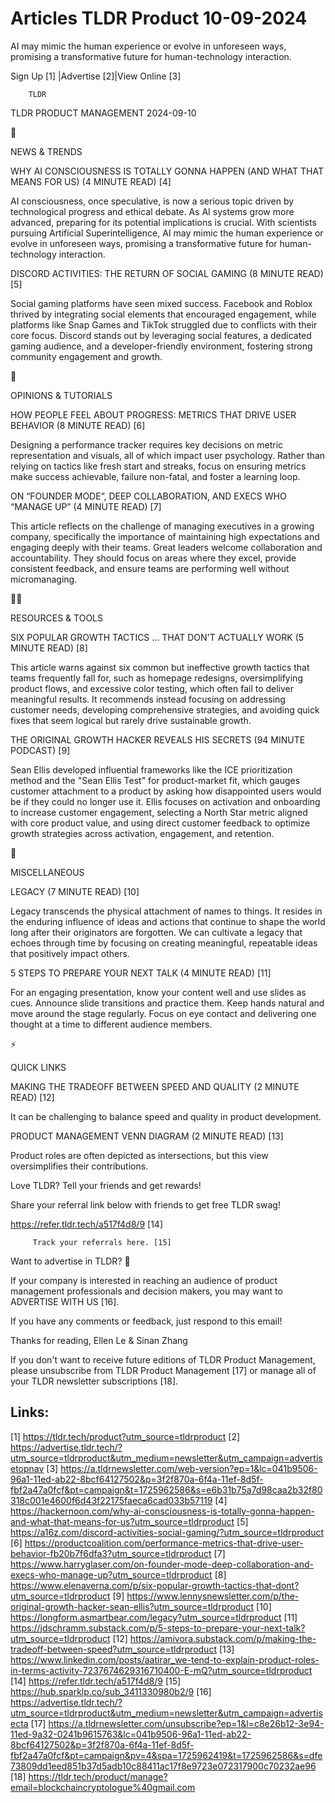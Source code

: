 # Articles TLDR Product 10-09-2024

AI may mimic the human experience or evolve in unforeseen ways,
promising a transformative future for human-technology interaction.  

 Sign Up [1] |Advertise [2]|View Online [3] 

		TLDR 

TLDR PRODUCT MANAGEMENT 2024-09-10

📱 

NEWS & TRENDS

 WHY AI CONSCIOUSNESS IS TOTALLY GONNA HAPPEN (AND WHAT THAT MEANS FOR
US) (4 MINUTE READ) [4] 

 AI consciousness, once speculative, is now a serious topic driven by
technological progress and ethical debate. As AI systems grow more
advanced, preparing for its potential implications is crucial. With
scientists pursuing Artificial Superintelligence, AI may mimic the
human experience or evolve in unforeseen ways, promising a
transformative future for human-technology interaction. 

 DISCORD ACTIVITIES: THE RETURN OF SOCIAL GAMING (8 MINUTE READ) [5] 

 Social gaming platforms have seen mixed success. Facebook and Roblox
thrived by integrating social elements that encouraged engagement,
while platforms like Snap Games and TikTok struggled due to conflicts
with their core focus. Discord stands out by leveraging social
features, a dedicated gaming audience, and a developer-friendly
environment, fostering strong community engagement and growth. 

🚀 

OPINIONS & TUTORIALS

 HOW PEOPLE FEEL ABOUT PROGRESS: METRICS THAT DRIVE USER BEHAVIOR (8
MINUTE READ) [6] 

 Designing a performance tracker requires key decisions on metric
representation and visuals, all of which impact user psychology.
Rather than relying on tactics like fresh start and streaks, focus on
ensuring metrics make success achievable, failure non-fatal, and
foster a learning loop. 

 ON “FOUNDER MODE”, DEEP COLLABORATION, AND EXECS WHO “MANAGE
UP” (4 MINUTE READ) [7] 

 This article reflects on the challenge of managing executives in a
growing company, specifically the importance of maintaining high
expectations and engaging deeply with their teams. Great leaders
welcome collaboration and accountability. They should focus on areas
where they excel, provide consistent feedback, and ensure teams are
performing well without micromanaging. 

🧑‍💻 

RESOURCES & TOOLS

 SIX POPULAR GROWTH TACTICS … THAT DON'T ACTUALLY WORK (5 MINUTE
READ) [8] 

 This article warns against six common but ineffective growth tactics
that teams frequently fall for, such as homepage redesigns,
oversimplifying product flows, and excessive color testing, which
often fail to deliver meaningful results. It recommends instead
focusing on addressing customer needs, developing comprehensive
strategies, and avoiding quick fixes that seem logical but rarely
drive sustainable growth. 

 THE ORIGINAL GROWTH HACKER REVEALS HIS SECRETS (94 MINUTE PODCAST)
[9] 

 Sean Ellis developed influential frameworks like the ICE
prioritization method and the "Sean Ellis Test" for product-market
fit, which gauges customer attachment to a product by asking how
disappointed users would be if they could no longer use it. Ellis
focuses on activation and onboarding to increase customer engagement,
selecting a North Star metric aligned with core product value, and
using direct customer feedback to optimize growth strategies across
activation, engagement, and retention. 

🎁 

MISCELLANEOUS

 LEGACY (7 MINUTE READ) [10] 

 Legacy transcends the physical attachment of names to things. It
resides in the enduring influence of ideas and actions that continue
to shape the world long after their originators are forgotten. We can
cultivate a legacy that echoes through time by focusing on creating
meaningful, repeatable ideas that positively impact others. 

 5 STEPS TO PREPARE YOUR NEXT TALK (4 MINUTE READ) [11] 

 For an engaging presentation, know your content well and use slides
as cues. Announce slide transitions and practice them. Keep hands
natural and move around the stage regularly. Focus on eye contact and
delivering one thought at a time to different audience members. 

⚡ 

QUICK LINKS

 MAKING THE TRADEOFF BETWEEN SPEED AND QUALITY (2 MINUTE READ) [12] 

 It can be challenging to balance speed and quality in product
development. 

 PRODUCT MANAGEMENT VENN DIAGRAM (2 MINUTE READ) [13] 

 Product roles are often depicted as intersections, but this view
oversimplifies their contributions. 

Love TLDR? Tell your friends and get rewards!

 Share your referral link below with friends to get free TLDR swag! 

 https://refer.tldr.tech/a517f4d8/9 [14] 

		 Track your referrals here. [15] 

Want to advertise in TLDR? 📰

 If your company is interested in reaching an audience of product
management professionals and decision makers, you may want to
ADVERTISE WITH US [16]. 

 If you have any comments or feedback, just respond to this email! 

Thanks for reading, 
Ellen Le & Sinan Zhang 

If you don't want to receive future editions of TLDR Product
Management, please unsubscribe from TLDR Product Management [17] or
manage all of your TLDR newsletter subscriptions [18]. 

 

Links:
------
[1] https://tldr.tech/product?utm_source=tldrproduct
[2] https://advertise.tldr.tech/?utm_source=tldrproduct&utm_medium=newsletter&utm_campaign=advertisetopnav
[3] https://a.tldrnewsletter.com/web-version?ep=1&lc=041b9506-96a1-11ed-ab22-8bcf64127502&p=3f2f870a-6f4a-11ef-8d5f-fbf2a47a0fcf&pt=campaign&t=1725962586&s=e6b31b75a7d98caa2b32f80318c001e4600f6d43f22175faeca6cad033b57119
[4] https://hackernoon.com/why-ai-consciousness-is-totally-gonna-happen-and-what-that-means-for-us?utm_source=tldrproduct
[5] https://a16z.com/discord-activities-social-gaming/?utm_source=tldrproduct
[6] https://productcoalition.com/performance-metrics-that-drive-user-behavior-fb20b7f6dfa3?utm_source=tldrproduct
[7] https://www.harryglaser.com/on-founder-mode-deep-collaboration-and-execs-who-manage-up?utm_source=tldrproduct
[8] https://www.elenaverna.com/p/six-popular-growth-tactics-that-dont?utm_source=tldrproduct
[9] https://www.lennysnewsletter.com/p/the-original-growth-hacker-sean-ellis?utm_source=tldrproduct
[10] https://longform.asmartbear.com/legacy?utm_source=tldrproduct
[11] https://jdschramm.substack.com/p/5-steps-to-prepare-your-next-talk?utm_source=tldrproduct
[12] https://amivora.substack.com/p/making-the-tradeoff-between-speed?utm_source=tldrproduct
[13] https://www.linkedin.com/posts/aatirar_we-tend-to-explain-product-roles-in-terms-activity-7237674629316710400-E-mQ?utm_source=tldrproduct
[14] https://refer.tldr.tech/a517f4d8/9
[15] https://hub.sparklp.co/sub_3411330980b2/9
[16] https://advertise.tldr.tech/?utm_source=tldrproduct&utm_medium=newsletter&utm_campaign=advertisecta
[17] https://a.tldrnewsletter.com/unsubscribe?ep=1&l=c8e26b12-3e94-11ed-9a32-0241b9615763&lc=041b9506-96a1-11ed-ab22-8bcf64127502&p=3f2f870a-6f4a-11ef-8d5f-fbf2a47a0fcf&pt=campaign&pv=4&spa=1725962419&t=1725962586&s=dfe73809dd1eed851b37d5adb10c88411ac17f8e9723e072317900c70232ae96
[18] https://tldr.tech/product/manage?email=blockchaincryptologue%40gmail.com